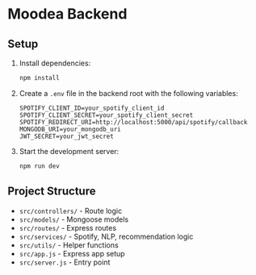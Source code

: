 # Moodea Backend

## Setup

1. Install dependencies:
   ```bash
   npm install
   ```
2. Create a `.env` file in the backend root with the following variables:
   ```env
   SPOTIFY_CLIENT_ID=your_spotify_client_id
   SPOTIFY_CLIENT_SECRET=your_spotify_client_secret
   SPOTIFY_REDIRECT_URI=http://localhost:5000/api/spotify/callback
   MONGODB_URI=your_mongodb_uri
   JWT_SECRET=your_jwt_secret
   ```
3. Start the development server:
   ```bash
   npm run dev
   ```

## Project Structure
- `src/controllers/` - Route logic
- `src/models/` - Mongoose models
- `src/routes/` - Express routes
- `src/services/` - Spotify, NLP, recommendation logic
- `src/utils/` - Helper functions
- `src/app.js` - Express app setup
- `src/server.js` - Entry point 
